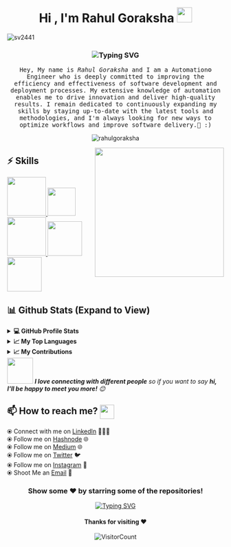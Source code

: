 <h1 align="center">Hi , I'm Rahul Goraksha <img src="https://media.giphy.com/media/hvRJCLFzcasrR4ia7z/giphy.gif" width="35"></h1>

<p align="left"> <img src="https://komarev.com/ghpvc/?username=rahulgoraksha&label=Profile%20views&color=0e75b6&style=flat" alt="sv2441" /> </p>

<h3 align="center" <a href="https://git.io/typing-svg"><img src="https://readme-typing-svg.demolab.com?font=monoscope&weight=500&size=30&duration=3000&pause=800&center=true&vCenter=true&width=435&lines=Hi+there%2C+I'm+Rahul G+;I+hope+you're+doing+well;Enjoy+your+time+%3A)" alt="Typing SVG" /></a></h3>
 
<p align="center" >
  <samp>
    Hey, My name is <em>Rahul Goraksha</em> and I am a Automation⚙️ Engineer who is deeply committed to improving the efficiency and effectiveness of software development and deployment processes. My extensive knowledge of automation enables me to drive innovation and deliver high-quality results. I remain dedicated to continuously expanding my skills by staying up-to-date with the latest tools and methodologies, and I'm always looking for new ways to optimize workflows and improve software delivery.🤖 :)
  </samp>
  <br/>
</p>

<p align="center"><img align="center" src="https://github-readme-streak-stats.herokuapp.com/?user=rahulgoraksha&theme=algolia" alt="rahulgoraksha" /></p>


<img align='right' src="https://media.giphy.com/media/jRf5fsn8G6YaogAWxn/giphy.gif" width="300">

## :zap: Skills

   <a href="https://www.linux.org/" target="_blanfalse" />
    <img src="https://www.vectorlogo.zone/logos/linux/linux-icon.svg"  height="90" />
  </a>
  <a href="https://docs.gitlab.com/ee/ci/" target="_blank" >
    <img src="https://raw.githubusercontent.com/itsksaurabh/itsksaurabh/master/assets/cicd.gif"  height="65" />
  </a>
   <a href="https://www.jenkins.io/" target="_blank" >
   <img src="https://raw.githubusercontent.com/DARK-art108/ItsRitesh/master/assets/ll.png" height="90" />
  </a>
  <a href="https://code.visualstudio.com/" target="_blank" >
    <img src="https://i.giphy.com/media/IdyAQJVN2kVPNUrojM/200.webp"  height="80" /> 
  </a>
  <a href="https://www.selenium.dev/" target="_blank" >
    <img src="https://upload.wikimedia.org/wikipedia/commons/d/d5/Selenium_Logo.png"  height="80" /> 
  </a>



  
  ## 📊 Github Stats (Expand to View) 
  
 <details>
  <summary><b>💻 GitHub Profile Stats</b></summary>
   
<p>&nbsp;<img align="center" src="http://github-profile-summary-cards.vercel.app/api/cards/stats?username=rahulgoraksha&theme=2077" alt="rahulgoraksha" /></p>

</details>

  <details>
  <summary><b>📈 My Top Languages</b></summary>

<p><img align="left" src="http://github-profile-summary-cards.vercel.app/api/cards/repos-per-language?username=rahulgoraksha&theme=aura" alt="rahulgoraksha" 
  <p><img align="center" src="http://github-profile-summary-cards.vercel.app/api/cards/most-commit-language?username=rahulgoraksha&theme=aura" alt="rahulgoraksha" /></p>
</details> 

  </details>
    <details>
  <summary><b>📈 My Contributions</b></summary>
   
<p>&nbsp;<img align="center" src="http://github-profile-summary-cards.vercel.app/api/cards/profile-details?username=rahulgoraksha&theme=great_gatsby" alt="rahulgoraksha" /></p>
</details>   
<img src="https://media.giphy.com/media/LnQjpWaON8nhr21vNW/giphy.gif" width="60"> <em><b>I love connecting with different people</b> so if you want to say <b>hi, I'll be happy to meet you more!</b> 😊</em>
   
## 📫 How to reach me? <img align="center" src="https://github.com/RishikeshOps/my_readme.md/blob/363fac5a1173a4727253e8e4a54104b604e5875b/Handshake.gif" height="33px" /></h3> 

  ⦿ Connect with me on [LinkedIn](https://www.linkedin.com/in/rahulgoraksha/) 👨🏻‍💻 <br>
  ⦿ Follow me on [Hashnode](https://hashnode.com/@rahulgoraksha) 🌐 <br>
  ⦿ Follow me on [Medium](https://medium.com/@rahul_goraksha) 🌐 <br>
  ⦿ Follow me on [Twitter](https://twitter.com/RahulGoraksha) 🐦 <br>
  ⦿ Follow me on [Instagram](https://www.instagram.com/rahulgoraksha_001/) 📸<br>
  ⦿ Shoot Me an [Email](mailto:rahulgoraksha@gmail.com) 💌 <br>

<div align="center">

### Show some ❤️ by starring some of the repositories!
<p align="center"><a href="https://git.io/typing-svg"><img src="https://readme-typing-svg.demolab.com?font=monoscope&weight=500&size=30&duration=3000&pause=800&color=60F74D&background=5A56FF00&center=true&vCenter=true&width=435&lines=Thanks%2C+You're+Awesome+%3A)" alt="Typing SVG" /></a></p>

#### Thanks for visiting :heart:
![VisitorCount](https://profile-counter.glitch.me/rahulgoraksha/count.svg)

<div align="center">
